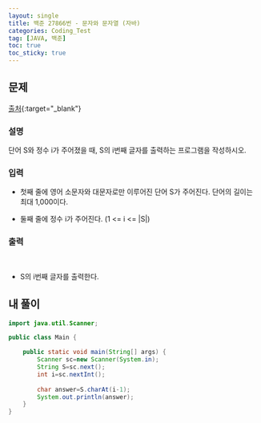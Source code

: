 ```yaml
---
layout: single
title: 백준 27866번 - 문자와 문자열 (자바)
categories: Coding_Test
tag: [JAVA, 백준]
toc: true
toc_sticky: true
---
```


## 문제
[출처](https://www.acmicpc.net/problem/27866){:target="_blank"}
### 설명
단어 S와 정수 i가 주어졌을 때, S의 i번째 글자를 출력하는 프로그램을 작성하시오.

### 입력
 * 첫째 줄에 영어 소문자와 대문자로만 이루어진 단어 S가 주어진다. 단어의 길이는 최대 1,000이다.

 * 둘째 줄에 정수 i가 주어진다. (1 <= i <= |S|)

### 출력
 
 * S의 i번째 글자를 출력한다.

## 내 풀이
```java
import java.util.Scanner;

public class Main {

	public static void main(String[] args) {
		Scanner sc=new Scanner(System.in);
		String S=sc.next();
		int i=sc.nextInt();
		
		char answer=S.charAt(i-1);
		System.out.println(answer);
	}
}
```
